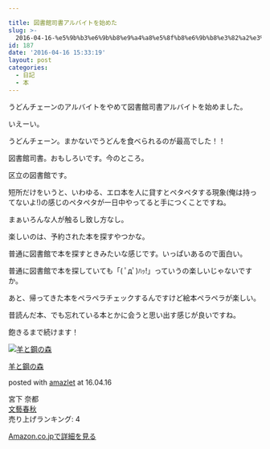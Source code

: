 ```yaml
---

title: 図書館司書アルバイトを始めた
slug: >-
  2016-04-16-%e5%9b%b3%e6%9b%b8%e9%a4%a8%e5%8f%b8%e6%9b%b8%e3%82%a2%e3%83%ab%e3%83%90%e3%82%a4%e3%83%88%e3%82%92%e5%a7%8b%e3%82%81%e3
id: 187
date: '2016-04-16 15:33:19'
layout: post
categories:
  - 日記
  - 本
---
```


うどんチェーンのアルバイトをやめて図書館司書アルバイトを始めました。

いえーい。

うどんチェーン。まかないでうどんを食べられるのが最高でした！！

図書館司書。おもしろいです。今のところ。

区立の図書館です。

短所だけをいうと、いわゆる、エロ本を人に貸すとペタペタする現象(俺は持ってないよ!)の感じのペタペタが一日中やってると手につくことですね。

まぁいろんな人が触るし致し方なし。

楽しいのは、予約された本を探すやつかな。

普通に図書館で本を探すときみたいな感じです。いっぱいあるので面白い。

普通に図書館で本を探していても「( ﾟдﾟ)ﾊｯ!」っていうの楽しいじゃないですか。

あと、帰ってきた本をペラペラチェックするんですけど絵本ペラペラが楽しい。

昔読んだ本、でも忘れている本とかに会うと思い出す感じが良いですね。

飽きるまで続けます！



[![羊と鋼の森](https://cdn-ak.f.st-hatena.com/images/fotolife/p/peipeipe/20190702/20190702230812.jpg)](http://www.amazon.co.jp/exec/obidos/ASIN/4163902945/peipeipe-22/ref=nosim/)



[羊と鋼の森](http://www.amazon.co.jp/exec/obidos/ASIN/4163902945/peipeipe-22/ref=nosim/)

posted with [amazlet](http://www.amazlet.com/ "amazlet") at 16.04.16



宮下 奈都  
[文藝春秋](http://d.hatena.ne.jp/keyword/%CA%B8%E9%BA%BD%D5%BD%A9)  
売り上げランキング: 4  




[Amazon.co.jpで詳細を見る](http://www.amazon.co.jp/exec/obidos/ASIN/4163902945/peipeipe-22/ref=nosim/)





